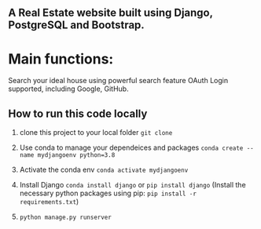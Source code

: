 ## A Real Estate website built using Django, PostgreSQL and Bootstrap.

# Main functions:

Search your ideal house using powerful search feature
OAuth Login supported, including Google, GitHub.

## How to run this code locally

1. clone this project to your local folder `git clone `

2. Use conda to manage your dependeices and packages `conda create --name mydjangoenv python=3.8`

3. Activate the conda env `conda activate mydjangoenv`

4. Install Django `conda install django` or `pip install django`
   (Install the necessary python packages using pip:
   `pip install -r requirements.txt`)

5. `python manage.py runserver`
